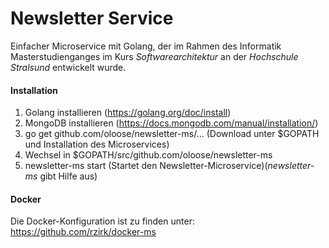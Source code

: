 # Newsletter Service
Einfacher Microservice mit Golang, der im Rahmen des Informatik Masterstudienganges im Kurs *Softwarearchitektur* an der *Hochschule Stralsund* entwickelt wurde.

#### Installation
1. Golang installieren (https://golang.org/doc/install)
2. MongoDB installieren (https://docs.mongodb.com/manual/installation/)
3. go get github.com/oloose/newsletter-ms/... (Download unter $GOPATH und Installation des Microservices)
4. Wechsel in $GOPATH/src/github.com/oloose/newsletter-ms
5. newsletter-ms start (Startet den Newsletter-Microservice)(*newsletter-ms* gibt Hilfe aus)

#### Docker
Die Docker-Konfiguration ist zu finden unter: https://github.com/rzirk/docker-ms
